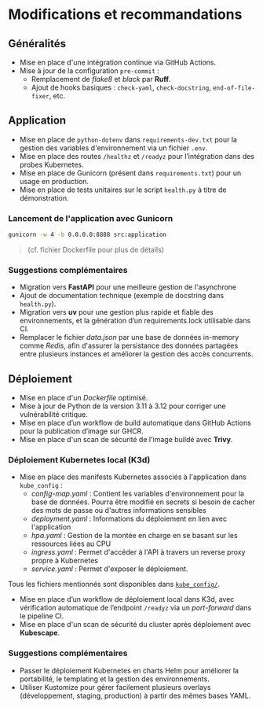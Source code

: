 # Modifications et recommandations

## Généralités

- Mise en place d'une intégration continue via GitHub Actions.
- Mise à jour de la configuration `pre-commit` :
    - Remplacement de *flake8* et *black* par **Ruff**.
    - Ajout de hooks basiques : `check-yaml`, `check-docstring`, `end-of-file-fixer`, etc.

## Application

- Mise en place de `python-dotenv` dans `requirements-dev.txt` pour la gestion des variables d'environnement via un fichier `.env`.
- Mise en place des routes `/healthz` et `/readyz` pour l’intégration dans des probes Kubernetes.
- Mise en place de Gunicorn (présent dans `requirements.txt`) pour un usage en production.
- Mise en place de tests unitaires sur le script `health.py` à titre de démonstration.

### Lancement de l'application avec Gunicorn

```bash
gunicorn -w 4 -b 0.0.0.0:8888 src:application
```
> (cf. fichier Dockerfile pour plus de détails)

### Suggestions complémentaires

- Migration vers __FastAPI__ pour une meilleure gestion de l'asynchrone
- Ajout de documentation technique (exemple de docstring dans `health.py`).
- Migration vers __uv__ pour une gestion plus rapide et fiable des environnements, et la génération d’un requirements.lock utilisable dans CI.
- Remplacer le fichier _data.json_ par une base de données in-memory comme _Redis_, afin d'assurer la persistance des données partagées entre plusieurs instances et améliorer la gestion des accès concurrents.

## Déploiement

- Mise en place d'un _Dockerfile_ optimisé.
- Mise à jour de Python de la version 3.11 à 3.12 pour corriger une vulnérabilité critique.
- Mise en place d’un workflow de build automatique dans GitHub Actions pour la publication d’image sur GHCR.
- Mise en place d'un scan de sécurité de l'image buildé avec __Trivy__.

### Déploiement Kubernetes local (K3d)

- Mise en place des manifests Kubernetes associés à l'application dans `kube_config` :
    - _config-map.yaml_ : Contient les variables d'environnement pour la base de données. Pourra être modifié en secrets si besoin de cacher des mots de passe ou d'autres informations sensibles
    - _deployment.yaml_ : Informations du déploiement en lien avec l'application
    - _hpa.yaml_ : Gestion de la montée en charge en se basant sur les ressources liées au CPU
    - _ingress.yaml_ : Permet d'accéder à l'API à travers un reverse proxy propre à Kubernetes
    - _service.yaml_ : Permet d'exposer le déploiement.

Tous les fichiers mentionnés sont disponibles dans [`kube_config/`](kube_config/).
- Mise en place d’un workflow de déploiement local dans K3d, avec vérification automatique de l’endpoint `/readyz` via un _port-forward_ dans le pipeline CI.
- Mise en place d'un scan de sécurité du cluster après déploiement avec __Kubescape__.

### Suggestions complémentaires

- Passer le déploiement Kubernetes en charts Helm pour améliorer la portabilité, le templating et la gestion des environnements.
- Utiliser Kustomize pour gérer facilement plusieurs overlays (développement, staging, production) à partir des mêmes bases YAML.
